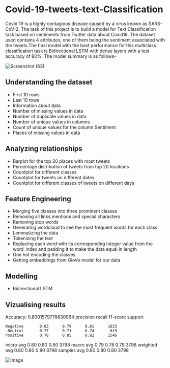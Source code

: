 # Covid-19-tweets-text-Classification
Covid 19 is a highly contagious disease caused by a virus known as SARS-CoV-2. The task of this project is to build a model for Text Classification task based on sentiments from Twitter data about Covid19. The dataset used contains 4 attributes, one of them being the sentiment associated with the tweets.The final model with the best performance for this multiclass classification task is Bidirectional LSTM with dense layers with a test accuracy of 80%. The model summary is as follows-

![Screenshot (63)](https://user-images.githubusercontent.com/73664577/149683337-2821f2e0-02b0-4ebb-a385-baa4994476ac.png)

## Understanding the dataset
- First 10 rows
- Last 10 rows
- Information about data
- Number of missing values in data
- Number of duplicate values in data
- Number of unique values in columns
- Count of unique values for the column Sentiment
- Places of missing values in data
## Analyzing relationships
- Barplot for the top 20 places with most tweets
- Percentage distribution of tweets from top 20 locations
- Countplot for different classes
- Countplot for tweets on different dates
- Countplot for different classes of tweets on different days
## Feature Engineering
- Merging five classes into three prominent classes
- Removing all links,mentions and special characters
- Removing stop words
- Generating wordcloud to see the most frequent words for each class
- Lemmatizing the data
- Tokenizing the text
- Replacing each word with its corresponding integer value from the word_index and padding it to make the data equal in length
- One hot encoding the classes
- Getting embeddings from GloVe model for our data
## Modelling
- Bidirectional LSTM
## Vizualising results
Accuracy: 0.8001579778830964
              precision    recall  f1-score   support

    Negative       0.83      0.79      0.81      1633
     Neutral       0.77      0.71      0.74       619
    Positive       0.78      0.85      0.82      1546

   micro avg       0.80      0.80      0.80      3798
   macro avg       0.79      0.78      0.79      3798
weighted avg       0.80      0.80      0.80      3798
 samples avg       0.80      0.80      0.80      3798

![image](https://user-images.githubusercontent.com/73664577/149682989-156a4256-f6c8-435c-b9ae-7d907e5f7e7f.png)


